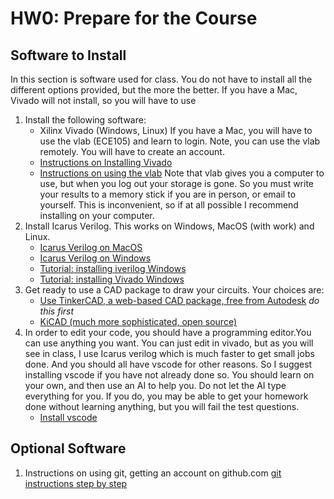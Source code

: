 # HW0: Prepare for the Course

## Software to Install

In this section is software used for class. You do not have to install all the different options provided, but the more the better.
If you have a Mac, Vivado will not install, so you will have to use

1. Install the following software:
   - Xilinx Vivado (Windows, Linux) If you have a Mac, you will have to use the vlab (ECE105) and learn to login. Note, you can use the vlab remotely. You will have to create an account.
   - [Instructions on Installing Vivado](https://rutgers.box.com/s/oefc0asy9xekwxs947kdoisw8hq9ja5f)
   - [Instructions on using the vlab](https://vlab.rutgers.edu/)
      Note that vlab gives you a computer to use, but when you log out your storage is gone. So you must write your results to a memory stick if you are in person, or email to yourself. This is inconvenient, so if at all possible I recommend installing on your computer.
1. Install Icarus Verilog. This works on Windows, MacOS (with work)
 and Linux.
   - [Icarus Verilog on MacOS](https://ee.sonoma.edu/current-students/resources/how-install-icarus-and-gtkwave-mac)
   - [Icarus Verilog on Windows](https://bleyer.org/icarus/)
   - [Tutorial: installing iverilog Windows](IcarusVerilogInstallationGuide.pdf)
   - [Tutorial: installing Vivado Windows](VivadoInstallationGuide.docx)
1. Get ready to use a CAD package to draw your circuits. Your choices are:
   - [Use TinkerCAD, a web-based CAD package, free from Autodesk](https://www.tinkercad.com/) *do this first*
   - [KiCAD (much more sophisticated, open source)](https://www.kicad.org/download/)
1. In order to edit your code, you should have a programming editor.You can use anything you want. You can just edit in vivado, but as you will see in class, I use Icarus verilog which is much faster to get small jobs done. And you should all have vscode for other reasons. So I suggest installing vscode if you have not already done so. You should learn on your own, and then use an AI to help you. Do not let the AI type everything for you. If you do, you may be able to get your homework done without learning anything, but you will fail the test questions.
   - [Install vscode](https://code.visualstudio.com/download)

## Optional Software

1. Instructions on using git, getting an account on github.com
  [git instructions step by step](http://bit.ly/4n4uLSf)
